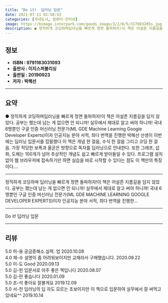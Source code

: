 ```yaml
---
title: "Do it!  딥러닝 입문"
date: 2021-07-11 02:58:53
categories: [국내도서, 컴퓨터-인터넷]
image: https://bimage.interpark.com/goods_image/3/2/0/5/317083205s.jpg
description: ● 정직하게 코딩하며딥러닝을 빠르게 정면 돌파하자!이 책은 어설픈 지름길을 담지 않았다. 공부는 했는데 남는 게 없으면 안 되니까! 실무에서 제대로 알고 써야 하니까! 국내 6명뿐인 구글 인증 머신러닝 전문가(ML GDE Machine Learning Google Developer E
---
```


## **정보**

- **ISBN : 9791163031093**
- **출판사 : 이지스퍼블리싱**
- **출판일 : 20190923**
- **저자 : 박해선**

------



## **요약**

●  정직하게 코딩하며딥러닝을 빠르게 정면 돌파하자!이 책은 어설픈 지름길을 담지 않았다. 공부는 했는데 남는 게 없으면 안 되니까! 실무에서 제대로 알고 써야 하니까! 국내 6명뿐인 구글 인증 머신러닝 전문가(ML GDE Machine Learning Google Developer Experts)이자 인공지능 분야 서적, 최다 번역을 진행한 박해선 선생이 이번에는 딥러닝 입문서를 집필했다.이 책은 개념 한 걸음, 수식 한 걸음 그리고 코딩 한 걸음. 가장 적당한 보폭과 올곧은 방향으로 독자를 딥러닝으로 안내한다. 또한 그래프, 삽화, 도해는 100개가 넘어 추상적인 개념도 쉽고 빠르게 받아들일 수 있다. 프로그램 설치 없이 웹 브라우저에 접속하기만 하면 실습을 바로 시작할 수 있다는 점도 이 책만의 특징이다....

------

정직하게 코딩하며
딥러닝을 빠르게 정면 돌파하자!이 책은 어설픈 지름길을 담지 않았다. 공부는 했는데 남는 게 없으면 안 되니까! 실무에서 제대로 알고 써야 하니까! 국내 6명뿐인 구글 인증 머신러닝 전문가(ML GDE MACHINE LEARNING GOOGLE DEVELOPER EXPERTS)이자 인공지능 분야 서적, 최다 번역을 진행한... 

------


Do it!  딥러닝 입문 

------


## **리뷰** 

5.0 허-용 궁금증해소.실력. 업 2020.10.08 <br/>4.0 채-수 설명이 좀 어려워보이지만 교재라서 구매했습니다. 2020.09.22 <br/>5.0 이-도 Good 2020.09.13 <br/>5.0 김-헌 입문서로 아주 좋은 책입니다 2020.08.07 <br/>5.0 김-란 좋습니다 2020.01.09 <br/>5.0 조-석 좋아요 잘볼게요 2019.12.09 <br/>5.0 서-천 딥러닝의 딥 자도 모르는 초보이지만 이 책으로 입문하여 실무에서 잘 써먹고 있네요^^ 2019.10.14 <br/>